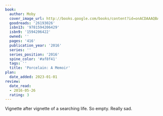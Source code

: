 ```yaml
---
book:
  author: Moby
  cover_image_url: http://books.google.com/books/content?id=onACDAAAQBAJ&printsec=frontcover&img=1&zoom=1&edge=curl&source=gbs_api
  goodreads: '26193026'
  isbn13: '9781594206429'
  isbn9: '1594206422'
  owned: ''
  pages: '416'
  publication_year: '2016'
  series: ''
  series_position: '2016'
  spine_color: '#af8f41'
  tags: ''
  title: 'Porcelain: A Memoir'
plan:
  date_added: 2023-01-01
review:
  date_read:
  - 2016-05-26
  rating: 3
---
```


Vignette after vignette of a searching life. So empty. Really sad.

